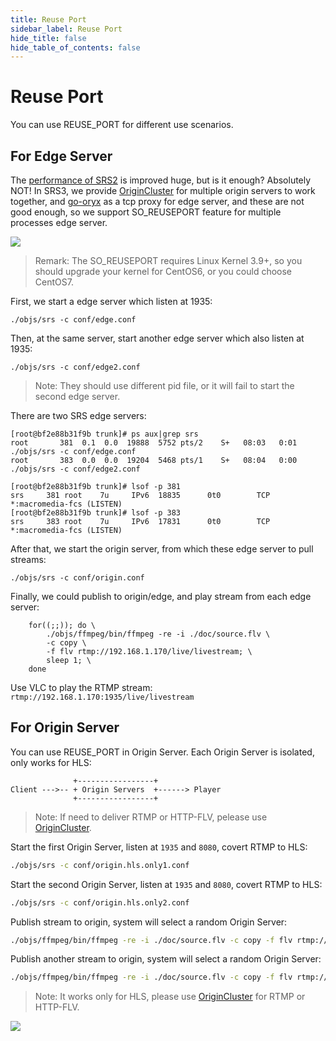 ```yaml
---
title: Reuse Port
sidebar_label: Reuse Port
hide_title: false
hide_table_of_contents: false
---
```


# Reuse Port

You can use REUSE_PORT for different use scenarios.

## For Edge Server

The [performance of SRS2](https://github.com/ossrs/srs/tree/2.0release#performance) is improved huge, but is it enough?
Absolutely NOT! In SRS3, we provide [OriginCluster](./sample-origin-cluster.md) for multiple origin servers to work together,
and [go-oryx](https://github.com/ossrs/go-oryx) as a tcp proxy for edge server, and these are not good enough, so we support
SO_REUSEPORT feature for multiple processes edge server.

![](/img/doc-guides-reuse-port-001.png)

> Remark: The SO_REUSEPORT requires Linux Kernel 3.9+, so you should upgrade your kernel for CentOS6, or you could choose CentOS7.

First, we start a edge server which listen at 1935:

```
./objs/srs -c conf/edge.conf
```

Then, at the same server, start another edge server which also listen at 1935:

```
./objs/srs -c conf/edge2.conf
```

> Note: They should use different pid file, or it will fail to start the second edge server.

There are two SRS edge servers:

```
[root@bf2e88b31f9b trunk]# ps aux|grep srs
root       381  0.1  0.0  19888  5752 pts/2    S+   08:03   0:01 ./objs/srs -c conf/edge.conf
root       383  0.0  0.0  19204  5468 pts/1    S+   08:04   0:00 ./objs/srs -c conf/edge2.conf

[root@bf2e88b31f9b trunk]# lsof -p 381
srs     381 root    7u     IPv6  18835      0t0        TCP *:macromedia-fcs (LISTEN)
[root@bf2e88b31f9b trunk]# lsof -p 383
srs     383 root    7u     IPv6  17831      0t0        TCP *:macromedia-fcs (LISTEN)
```

After that, we start the origin server, from which these edge server to pull streams:

```
./objs/srs -c conf/origin.conf 
```

Finally, we could publish to origin/edge, and play stream from each edge server:

```
    for((;;)); do \
        ./objs/ffmpeg/bin/ffmpeg -re -i ./doc/source.flv \
        -c copy \
        -f flv rtmp://192.168.1.170/live/livestream; \
        sleep 1; \
    done
```

Use VLC to play the RTMP stream: `rtmp://192.168.1.170:1935/live/livestream`

## For Origin Server

You can use REUSE_PORT in Origin Server. Each Origin Server is isolated, only works for HLS:

```
              +-----------------+
Client --->-- + Origin Servers  +------> Player
              +-----------------+
```

> Note: If need to deliver RTMP or HTTP-FLV, pelease use [OriginCluster](./sample-origin-cluster.md).

Start the first Origin Server, listen at `1935` and `8080`, covert RTMP to HLS:

```bash
./objs/srs -c conf/origin.hls.only1.conf
```

Start the second Origin Server, listen at `1935` and `8080`, covert RTMP to HLS:

```bash
./objs/srs -c conf/origin.hls.only2.conf
```

Publish stream to origin, system will select a random Origin Server:

```bash
./objs/ffmpeg/bin/ffmpeg -re -i ./doc/source.flv -c copy -f flv rtmp://localhost/live/livestream1
```

Publish another stream to origin, system will select a random Origin Server:

```bash
./objs/ffmpeg/bin/ffmpeg -re -i ./doc/source.flv -c copy -f flv rtmp://localhost/live/livestream2
```

> Note: It works only for HLS, please use [OriginCluster](./sample-origin-cluster.md) for RTMP or HTTP-FLV.

![](https://ossrs.net/gif/v1/sls.gif?site=ossrs.io&path=/lts/doc/en/v5/reuse-port)


